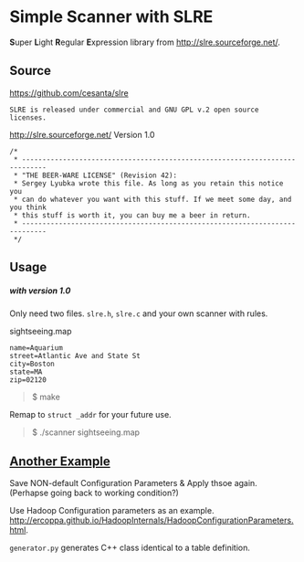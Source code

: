 
# Simple Scanner with SLRE

**S**uper **L**ight **R**egular **E**xpression library from http://slre.sourceforge.net/.

## Source

https://github.com/cesanta/slre
```
SLRE is released under commercial and GNU GPL v.2 open source licenses.
```

http://slre.sourceforge.net/ Version 1.0 
```
/*
 * ----------------------------------------------------------------------------
 * "THE BEER-WARE LICENSE" (Revision 42):
 * Sergey Lyubka wrote this file. As long as you retain this notice you
 * can do whatever you want with this stuff. If we meet some day, and you think
 * this stuff is worth it, you can buy me a beer in return.
 * ----------------------------------------------------------------------------
 */
```

## Usage 

##### with version 1.0 

Only need two files. `slre.h`, `slre.c` and your own scanner with rules. 

sightseeing.map
```
name=Aquarium
street=Atlantic Ave and State St
city=Boston
state=MA
zip=02120
```


> $ make

Remap to `struct _addr` for your future use.

> $ ./scanner sightseeing.map  

## [Another Example](https://github.com/phyunsj/simple-configuration-setter-getter-SLRE-sqlite/tree/master/example)

Save NON-default Configuration Parameters & Apply thsoe again. (Perhapse going back to working condition?)

Use Hadoop Configuration parameters as an example. http://ercoppa.github.io/HadoopInternals/HadoopConfigurationParameters.html.

`generator.py` generates C++ class identical to a table definition. 
